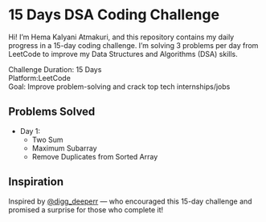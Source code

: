 # 15 Days DSA Coding Challenge 

Hi! I’m Hema Kalyani Atmakuri, and this repository contains my daily progress in a 15-day coding challenge. I’m solving 3 problems per day from LeetCode to improve my Data Structures and Algorithms (DSA) skills.

Challenge Duration: 15 Days  
Platform:LeetCode  
Goal: Improve problem-solving and crack top tech internships/jobs

##  Problems Solved
- Day 1:
  - Two Sum
  - Maximum Subarray
  - Remove Duplicates from Sorted Array

##  Inspiration
Inspired by [@digg_deeperr](https://github.com/digg_deeperr) — who encouraged this 15-day challenge and promised a surprise for those who complete it! 



